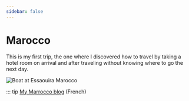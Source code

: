 ```yaml
---
sidebar: false
---
```


# Marocco

This is my first trip, the one where I discovered how to travel by taking a hotel room on arrival and after traveling without knowing where to go the next day.

<img :src="$withBase('/img/Maroc.jpg')" alt="Boat at Essaouira Marocco">

::: tip
[My Marrocco blog](http://maroc.rouquin.me) (French)